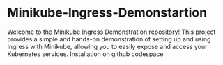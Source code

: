 # Minikube-Ingress-Demonstartion
Welcome to the Minikube Ingress Demonstration repository! This project provides a simple and hands-on demonstration of setting up and using Ingress with Minikube, allowing you to easily expose and access your Kubernetes services.
Installation on github codespace

